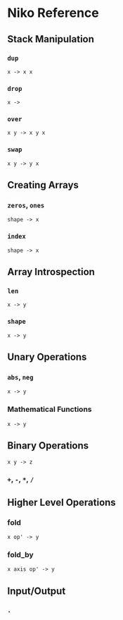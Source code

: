 # Niko Reference

## Stack Manipulation

### `dup`

`x -> x x`

### `drop`

`x ->`

### `over`

`x y -> x y x`

### `swap`

`x y -> y x`

## Creating Arrays

### `zeros`, `ones`

`shape -> x`

### `index`

`shape -> x`

## Array Introspection

### `len`

`x -> y`

### `shape`

`x -> y`

## Unary Operations

### `abs`, `neg`

`x -> y`

### Mathematical Functions

`x -> y`

## Binary Operations

`x y -> z`

### `+`, `-`, `*`, `/`

## Higher Level Operations

### fold

`x op' -> y`

### fold_by

`x axis op' -> y`

## Input/Output

### `.`
